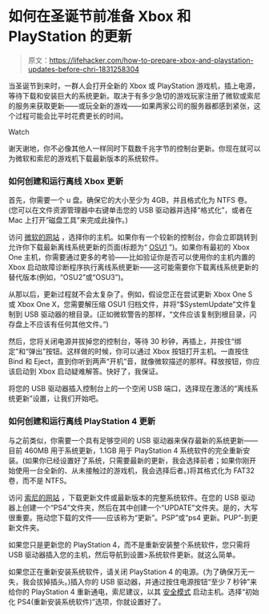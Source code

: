 # 如何在圣诞节前准备 Xbox 和 PlayStation 的更新

> 原文：<https://lifehacker.com/how-to-prepare-xbox-and-playstation-updates-before-chri-1831258304>

当圣诞节到来时，一群人会打开全新的 Xbox 或 PlayStation 游戏机，插上电源，等待下载和安装巨大的系统更新。取决于有多少急切的游戏玩家注册了微软或索尼的服务来获取更新——或玩全新的游戏——如果两家公司的服务器都感到紧张，这个过程可能会比平时花费更长的时间。

Watch

谢天谢地，你不必像其他人一样同时下载数千兆字节的控制台更新。你现在就可以为微软和索尼的游戏机下载最新版本的系统软件。

### 如何创建和运行离线 Xbox 更新

首先，你需要一个 u 盘。确保它的大小至少为 4GB，并且格式化为 NTFS 卷。(您可以在文件资源管理器中右键单击您的 USB 驱动器并选择“格式化”，或者在 Mac 上打开“磁盘工具”来完成此操作。)

访问 [微软的网站](https://support.xbox.com/en-US/xbox-one/console/system-updates-solution) ，选择你的主机。如果你有一个较新的控制台，你会立即跳转到允许你下载最新离线系统更新的页面(标题为“ [OSU1](http://www.xbox.com/xboxone/osu1) ”)。如果你有最初的 Xbox One 主机，你需要通过更多的考验——比如验证你是否可以使用你的主机内置的 Xbox 启动故障诊断程序执行离线系统更新——这可能需要你下载离线系统更新的替代版本(例如，“OSU2”或“OSU3”)。

从那以后，更新过程就不会太复杂了。例如，假设您正在尝试更新 Xbox One S 或 Xbox One X，您需要解压缩 OSU1 归档文件，并将“$SystemUpdate”文件复制到 USB 驱动器的根目录。(正如微软警告的那样，“文件应该复制到根目录，闪存盘上不应该有任何其他文件。”)

然后，您将关闭电源并拔掉您的控制台，等待 30 秒钟，再插上，并按住“绑定”和“弹出”按钮。这样做的时候，你可以通过 Xbox 按钮打开主机。一直按住 Bind 和 Eject，直到你听到两声“开机”音，就像微软描述的那样。释放按钮，你应该启动到 Xbox 启动疑难解答。快好了，我保证。

将您的 USB 驱动器插入控制台上的一个空闲 USB 端口，选择现在激活的“离线系统更新”设置，让我们开始吧。

### 如何创建和运行离线 PlayStation 4 更新

与之前类似，你需要一个具有足够空间的 USB 驱动器来保存最新的系统更新——目前 460MB 用于系统更新，1.1GB 用于 PlayStation 4 系统软件的完全重新安装。(如果你已经设置好了系统，只需要最新的更新，我会选择前者；如果你刚开始使用一台全新的、从未接触过的游戏机，我会选择后者。)将其格式化为 FAT32 卷，而不是 NTFS。

访问 [索尼的网站](https://www.playstation.com/en-gb/get-help/ps4-system-software/) ，下载更新文件或最新版本的完整系统软件。在您的 USB 驱动器上创建一个“PS4”文件夹，然后在其中创建一个“UPDATE”文件夹。是的，大写很重要。拖动您下载的文件——应该称为“更新”。PSP”或“ps4 更新。PUP”-到更新文件夹。

如果您只是更新您的 PlayStation 4，而不是重新安装整个系统软件，您只需将 USB 驱动器插入您的主机，然后导航到设置>系统软件更新。就这么简单。

如果您正在重新安装系统软件，请关闭 PlayStation 4 的电源。(为了确保万无一失，我会拔掉插头。)插入你的 USB 驱动器，并通过按住电源按钮“至少 7 秒钟”来给你的 PlayStation 4 重新通电，索尼建议，以其 [安全模式](https://www.playstation.com/en-gb/get-help/help-library/system---hardware/power---system-stability/safe-mode-on-playstation-4/) 启动主机。选择“初始化 PS4(重新安装系统软件)”选项，你就设置好了。